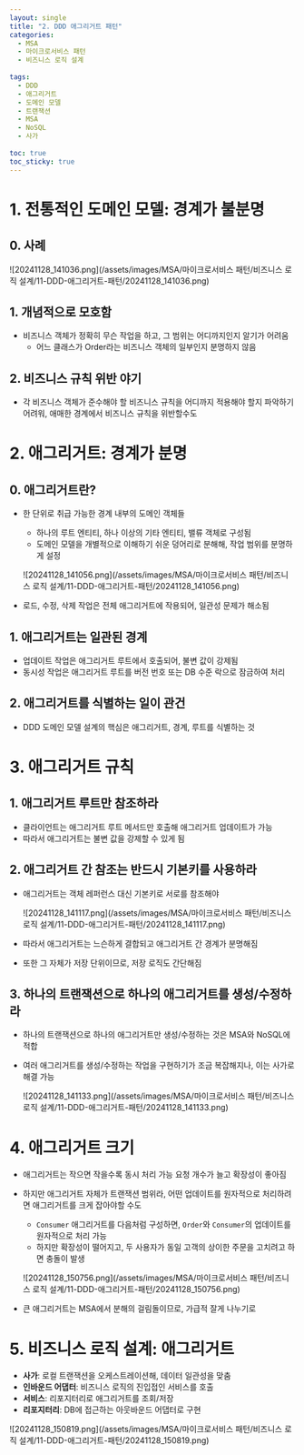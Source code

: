 ```yaml
---
layout: single
title: "2. DDD 애그리거트 패턴"
categories:
  - MSA
  - 마이크로서비스 패턴
  - 비즈니스 로직 설계
  
tags:
  - DDD
  - 애그리거트
  - 도메인 모델
  - 트랜잭션
  - MSA
  - NoSQL
  - 사가
  
toc: true
toc_sticky: true
---
```


# 1. 전통적인 도메인 모델: 경계가 불분명

## 0. 사례

![20241128_141036.png](/assets/images/MSA/마이크로서비스 패턴/비즈니스 로직 설계/11-DDD-애그리거트-패턴/20241128_141036.png)

## 1. 개념적으로 모호함

- 비즈니스 객체가 정확히 무슨 작업을 하고, 그 범위는 어디까지인지 알기가 어려움
    - 어느 클래스가 Order라는 비즈니스 객체의 일부인지 분명하지 않음

## 2. 비즈니스 규칙 위반 야기

- 각 비즈니스 객체가 준수해야 할 비즈니스 규칙을 어디까지 적용해야 할지 파악하기 어려워, 애매한 경계에서 비즈니스 규칙을 위반할수도

# 2. 애그리거트: 경계가 분명

## 0. 애그리거트란?

- 한 단위로 취급 가능한 경계 내부의 도메인 객체들
    - 하나의 루트 엔티티, 하나 이상의 기타 엔티티, 밸류 객체로 구성됨
    - 도메인 모델을 개별적으로 이해하기 쉬운 덩어리로 분해해, 작업 범위를 분명하게 설정
    
    ![20241128_141056.png](/assets/images/MSA/마이크로서비스 패턴/비즈니스 로직 설계/11-DDD-애그리거트-패턴/20241128_141056.png)
    

- 로드, 수정, 삭제 작업은 전체 애그리거트에 작용되어, 일관성 문제가 해소됨

## 1. 애그리거트는 일관된 경계

- 업데이트 작업은 애그리거트 루트에서 호출되어, 불변 값이 강제됨
- 동시성 작업은 애그리거트 루트를 버전 번호 또는 DB 수준 락으로 잠금하여 처리

## 2. 애그리거트를 식별하는 일이 관건

- DDD 도메인 모델 설계의 핵심은 애그리거트, 경계, 루트를 식별하는 것

# 3. 애그리거트 규칙

## 1. 애그리거트 루트만 참조하라

- 클라이언트는 애그리거트 루트 메서드만 호출해 애그리거트 업데이트가 가능
- 따라서 애그리거트는 불변 값을 강제할 수 있게 됨

## 2. 애그리거트 간 참조는 반드시 기본키를 사용하라

- 애그리거트는 객체 레퍼런스 대신 기본키로 서로를 참조해야
    
    ![20241128_141117.png](/assets/images/MSA/마이크로서비스 패턴/비즈니스 로직 설계/11-DDD-애그리거트-패턴/20241128_141117.png)
    
- 따라서 애그리거트는 느슨하게 결합되고 애그리거트 간 경계가 분명해짐
- 또한 그 자체가 저장 단위이므로, 저장 로직도 간단해짐

## 3. 하나의 트랜잭션으로 하나의 애그리거트를 생성/수정하라

- 하나의 트랜잭션으로 하나의 애그리거트만 생성/수정하는 것은 MSA와 NoSQL에 적합
- 여러 애그리거트를 생성/수정하는 작업을 구현하기가 조금 복잡해지나, 이는 사가로 해결 가능
    
    ![20241128_141133.png](/assets/images/MSA/마이크로서비스 패턴/비즈니스 로직 설계/11-DDD-애그리거트-패턴/20241128_141133.png)
    

# 4. 애그리거트 크기

- 애그리거트는 작으면 작을수록 동시 처리 가능 요청 개수가 늘고 확장성이 좋아짐
- 하지만 애그리거트 자체가 트랜잭션 범위라, 어떤 업데이트를 원자적으로 처리하려면 애그리거트를 크게 잡아야할 수도
    - `Consumer` 애그리거트를 다음처럼 구성하면, `Order`와 `Consumer`의 업데이트를 원자적으로 처리 가능
    - 하지만 확장성이 떨어지고, 두 사용자가 동일 고객의 상이한 주문을 고치려고 하면 충돌이 발생
    
    ![20241128_150756.png](/assets/images/MSA/마이크로서비스 패턴/비즈니스 로직 설계/11-DDD-애그리거트-패턴/20241128_150756.png)
    

- 큰 애그리거트는 MSA에서 분해의 걸림돌이므로, 가급적 잘게 나누기로

# 5. 비즈니스 로직 설계: 애그리거트



- **사가**: 로컬 트랜잭션을 오케스트레이션해, 데이터 일관성을 맞춤
- **인바운드 어댑터**: 비즈니스 로직의 진입접인 서비스를 호출
- **서비스**: 리포지터리로 애그리거트를 조회/저장
- **리포지터리**: DB에 접근하는 아웃바운드 어댑터로 구현


![20241128_150819.png](/assets/images/MSA/마이크로서비스 패턴/비즈니스 로직 설계/11-DDD-애그리거트-패턴/20241128_150819.png)